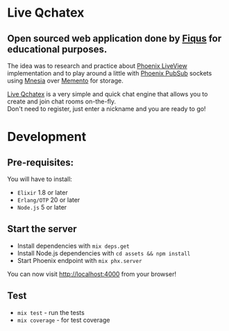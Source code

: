# Live Qchatex
## Open sourced web application done by [Fiqus](https://fiqus.coop) for educational purposes.

The idea was to research and practice about [Phoenix LiveView](https://github.com/phoenixframework/phoenix_live_view) implementation and to play around a little with [Phoenix PubSub](https://hexdocs.pm/phoenix_pubsub/) sockets using [Mnesia](http://erlang.org/doc/apps/mnesia/) over [Memento](https://github.com/sheharyarn/memento) for storage.

[Live Qchatex](https://github.com/fiqus/lqchatex) is a very simple and quick chat engine that allows you to create and join chat rooms on-the-fly.  
Don't need to register, just enter a nickname and you are ready to go!


# Development
## Pre-requisites:
You will have to install:
  * `Elixir` 1.8 or later
  * `Erlang/OTP` 20 or later
  * `Node.js` 5 or later

## Start the server

  * Install dependencies with `mix deps.get`
  * Install Node.js dependencies with `cd assets && npm install`
  * Start Phoenix endpoint with `mix phx.server`

You can now visit [http://localhost:4000](http://localhost:4000) from your browser!

## Test
  * `mix test` - run the tests
  * `mix coverage` - for test coverage